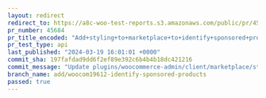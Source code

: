 ```yaml
---
layout: redirect
redirect_to: https://a8c-woo-test-reports.s3.amazonaws.com/public/pr/45684/api/index.html
pr_number: 45684
pr_title_encoded: "Add+styling+to+marketplace+to+identify+sponsored+products"
pr_test_type: api
last_published: "2024-03-19 16:01:01 +0000"
commit_sha: 197fafdad9dd6f2ef89e392c6b4b4b18dc421216
commit_message: "Update plugins/woocommerce-admin/client/marketplace/stylesheets/_vari…"
branch_name: add/woocom19612-identify-sponsored-products
passed: true
---
```

